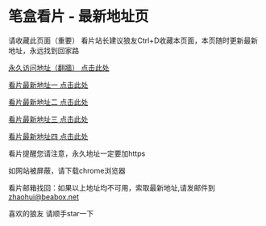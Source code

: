 # 笔盒看片 - 最新地址页

请收藏此页面（重要）
看片站长建议狼友Ctrl+D收藏本页面，本页随时更新最新地址，永远找到回家路

[永久访问地址（翻牆） 点击此处](https://beabox.net/)

[看片最新地址一 点击此处](https://2b8d1c7h8c5.shop)

[看片最新地址二 点击此处](https://2p0j0a0s2m8.shop)

[看片最新地址三 点击此处](https://2i7l3f7h6x6.shop)

[看片最新地址四 点击此处](https://2t0l0w0l0q8.shop)

看片提醒您请注意，永久地址一定要加https

如网站被屏蔽，请下载chrome浏览器

看片邮箱找回：如果以上地址均不可用，索取最新地址,请发邮件到 zhaohui@beabox.net

喜欢的狼友 请顺手star一下